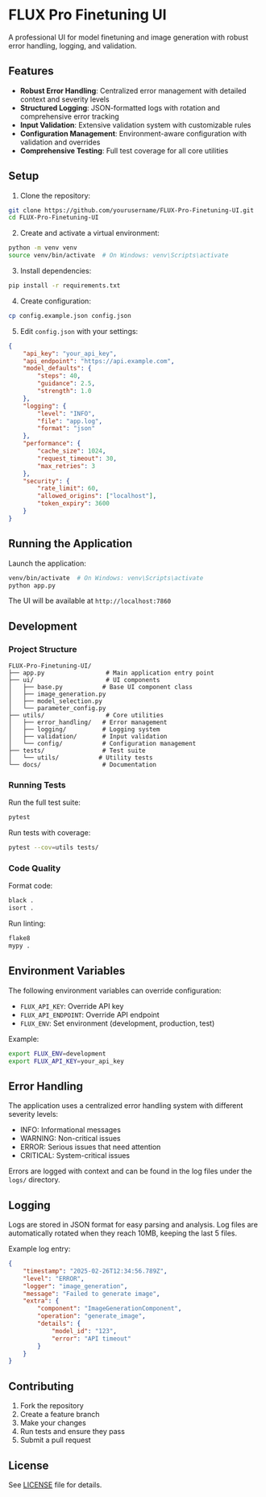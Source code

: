 # FLUX Pro Finetuning UI

A professional UI for model finetuning and image generation with robust error handling, logging, and validation.

## Features

- **Robust Error Handling**: Centralized error management with detailed context and severity levels
- **Structured Logging**: JSON-formatted logs with rotation and comprehensive error tracking
- **Input Validation**: Extensive validation system with customizable rules
- **Configuration Management**: Environment-aware configuration with validation and overrides
- **Comprehensive Testing**: Full test coverage for all core utilities

## Setup

1. Clone the repository:
```bash
git clone https://github.com/yourusername/FLUX-Pro-Finetuning-UI.git
cd FLUX-Pro-Finetuning-UI
```

2. Create and activate a virtual environment:
```bash
python -m venv venv
source venv/bin/activate  # On Windows: venv\Scripts\activate
```

3. Install dependencies:
```bash
pip install -r requirements.txt
```

4. Create configuration:
```bash
cp config.example.json config.json
```

5. Edit `config.json` with your settings:
```json
{
    "api_key": "your_api_key",
    "api_endpoint": "https://api.example.com",
    "model_defaults": {
        "steps": 40,
        "guidance": 2.5,
        "strength": 1.0
    },
    "logging": {
        "level": "INFO",
        "file": "app.log",
        "format": "json"
    },
    "performance": {
        "cache_size": 1024,
        "request_timeout": 30,
        "max_retries": 3
    },
    "security": {
        "rate_limit": 60,
        "allowed_origins": ["localhost"],
        "token_expiry": 3600
    }
}
```

## Running the Application

Launch the application:
```bash
venv/bin/activate  # On Windows: venv\Scripts\activate
python app.py
```

The UI will be available at `http://localhost:7860`

## Development

### Project Structure

```
FLUX-Pro-Finetuning-UI/
├── app.py                 # Main application entry point
├── ui/                    # UI components
│   ├── base.py           # Base UI component class
│   ├── image_generation.py
│   ├── model_selection.py
│   └── parameter_config.py
├── utils/                 # Core utilities
│   ├── error_handling/   # Error management
│   ├── logging/          # Logging system
│   ├── validation/       # Input validation
│   └── config/           # Configuration management
├── tests/                # Test suite
│   └── utils/           # Utility tests
└── docs/                 # Documentation
```

### Running Tests

Run the full test suite:
```bash
pytest
```

Run tests with coverage:
```bash
pytest --cov=utils tests/
```

### Code Quality

Format code:
```bash
black .
isort .
```

Run linting:
```bash
flake8
mypy .
```

## Environment Variables

The following environment variables can override configuration:

- `FLUX_API_KEY`: Override API key
- `FLUX_API_ENDPOINT`: Override API endpoint
- `FLUX_ENV`: Set environment (development, production, test)

Example:
```bash
export FLUX_ENV=development
export FLUX_API_KEY=your_api_key
```

## Error Handling

The application uses a centralized error handling system with different severity levels:

- INFO: Informational messages
- WARNING: Non-critical issues
- ERROR: Serious issues that need attention
- CRITICAL: System-critical issues

Errors are logged with context and can be found in the log files under the `logs/` directory.

## Logging

Logs are stored in JSON format for easy parsing and analysis. Log files are automatically rotated when they reach 10MB, keeping the last 5 files.

Example log entry:
```json
{
    "timestamp": "2025-02-26T12:34:56.789Z",
    "level": "ERROR",
    "logger": "image_generation",
    "message": "Failed to generate image",
    "extra": {
        "component": "ImageGenerationComponent",
        "operation": "generate_image",
        "details": {
            "model_id": "123",
            "error": "API timeout"
        }
    }
}
```

## Contributing

1. Fork the repository
2. Create a feature branch
3. Make your changes
4. Run tests and ensure they pass
5. Submit a pull request

## License

See [LICENSE](LICENSE) file for details.
